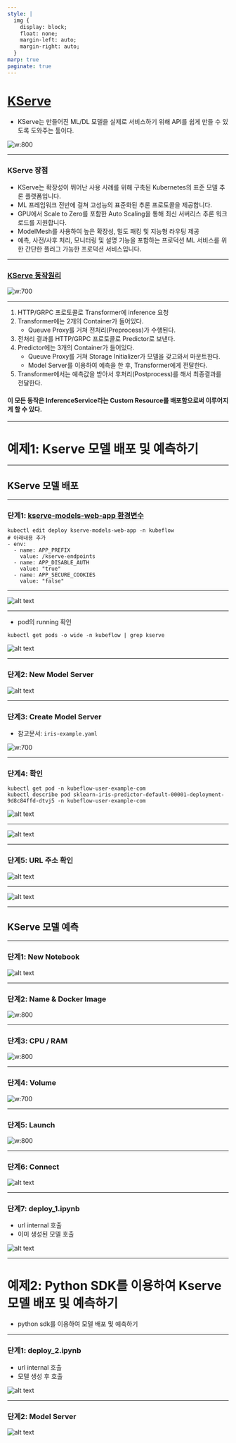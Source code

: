 ```yaml
---
style: |
  img {
    display: block;
    float: none;
    margin-left: auto;
    margin-right: auto;
  }
marp: true
paginate: true
---
```

# [KServe](https://kserve.github.io/website/master/)
- KServe는 만들어진 ML/DL 모델을 실제로 서비스하기 위해 API를 쉽게 만들 수 있도록 도와주는 툴이다.

![w:800](./img/image.png)

---
### KServe 장점
- KServe는 확장성이 뛰어난 사용 사례를 위해 구축된 Kubernetes의 표준 모델 추론 플랫폼입니다.
- ML 프레임워크 전반에 걸쳐 고성능의 표준화된 추론 프로토콜을 제공합니다.
- GPU에서 Scale to Zero를 포함한 Auto Scaling을 통해 최신 서버리스 추론 워크로드를 지원합니다.
- ModelMesh를 사용하여 높은 확장성, 밀도 패킹 및 지능형 라우팅 제공
- 예측, 사전/사후 처리, 모니터링 및 설명 기능을 포함하는 프로덕션 ML 서비스를 위한 간단한 플러그 가능한 프로덕션 서비스입니다.

---
### [KServe 동작원리](https://kserve.github.io/website/0.9/modelserving/control_plane/) 
![w:700](./img/image-1.png)

---
1. HTTP/GRPC 프로토콜로 Transformer에 inference 요청 
2. Transformer에는 2개의 Container가 들어있다.
    - Queuve Proxy를 거쳐 전처리(Preprocess)가 수행된다. 
3. 전처리 결과를 HTTP/GRPC 프로토콜로 Predictor로 보낸다. 
4. Predictor에는 3개의 Container가 들어있다.
    - Queuve Proxy를 거쳐 Storage Initializer가 모델을 갖고와서 마운트한다.
    - Model Server를 이용하여 예측을 한 후, Transformer에게 전달한다. 
5. Transformer에서는 예측값을 받아서 후처리(Postprocess)를 해서 최종결과를 전달한다. 

#### 이 모든 동작은 InferenceService라는 Custom Resource를 배포함으로써 이루어지게 할 수 있다.
---
# 예제1: Kserve 모델 배포 및 예측하기 

---
## KServe 모델 배포

---
### 단계1: [kserve-models-web-app 환경변수](https://www.kubeflow.org/docs/external-add-ons/kserve/webapp/)
```shell
kubectl edit deploy kserve-models-web-app -n kubeflow
# 아래내용 추가 
- env:
  - name: APP_PREFIX
    value: /kserve-endpoints
  - name: APP_DISABLE_AUTH
    value: "true"
  - name: APP_SECURE_COOKIES
    value: "false"
```
---
![alt text](./img/image-4.png)

---
- pod의 running 확인
```shell
kubectl get pods -o wide -n kubeflow | grep kserve
```
![alt text](./img/image-5.png)

---
### 단계2: New Model Server
![alt text](./img/image-2.png)

---
### 단계3: Create Model Server 
- 참고문서: `iris-example.yaml`

![w:700](./img/image-3.png)

---
### 단계4: 확인 
```shell
kubectl get pod -n kubeflow-user-example-com
kubectl describe pod sklearn-iris-predictor-default-00001-deployment-9d8c84ffd-dtvj5 -n kubeflow-user-example-com
```
![alt text](./img/image-6.png)

---
![alt text](./img/image-7.png)

---
### 단계5: URL 주소 확인 
![alt text](./img/image-8.png)

---
![alt text](./img/image-9.png)

---
## KServe 모델 예측 

---
### 단계1: New Notebook
![alt text](./img/image-10.png)

---
### 단계2: Name & Docker Image
![w:800](./img/image-11.png)

---
### 단계3: CPU / RAM
![w:800](./img/image-12.png)

---
### 단계4: Volume
![w:700](./img/image-13.png)

---
### 단계5: Launch
![w:800](./img/image-14.png)

---
### 단계6: Connect
![alt text](./img/image-15.png)

---
### 단계7: deploy_1.ipynb
- url internal 호출
- 이미 생성된 모델 호출

![alt text](./img/image-16.png)

---
# 예제2: Python SDK를 이용하여 Kserve 모델 배포 및 예측하기 
- python sdk를 이용하여 모델 배포 및 예측하기 

---
### 단계1: deploy_2.ipynb
- url internal 호출
- 모델 생성 후 호출

![alt text](./img/image-17.png)

---
### 단계2: Model Server
![alt text](./img/image-18.png)

